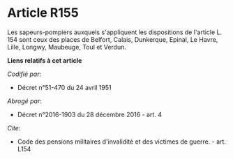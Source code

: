 # Article R155

Les sapeurs-pompiers auxquels s'appliquent les dispositions de l'article L. 154 sont ceux des places de Belfort, Calais,
Dunkerque, Epinal, Le Havre, Lille, Longwy, Maubeuge, Toul et Verdun.

**Liens relatifs à cet article**

_Codifié par_:

  - Décret n°51-470 du 24 avril 1951

_Abrogé par_:

  - Décret n°2016-1903 du 28 décembre 2016 - art. 4

_Cite_:

  - Code des pensions militaires d'invalidité et des victimes de guerre. - art. L154
